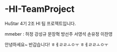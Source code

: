 # -HI-TeamProject
HuStar 4기 2조 HI 팀 프로젝트입니다.

mmeber : 허정 강성규 문장혁 방선주 서영석 손유정 이찬영

안녕하세요~ 반갑습니다!
ㅎㅔㄹㄹㅗㅇㅜ ㅎㅔㄹㄹㅗㅇㅜ
